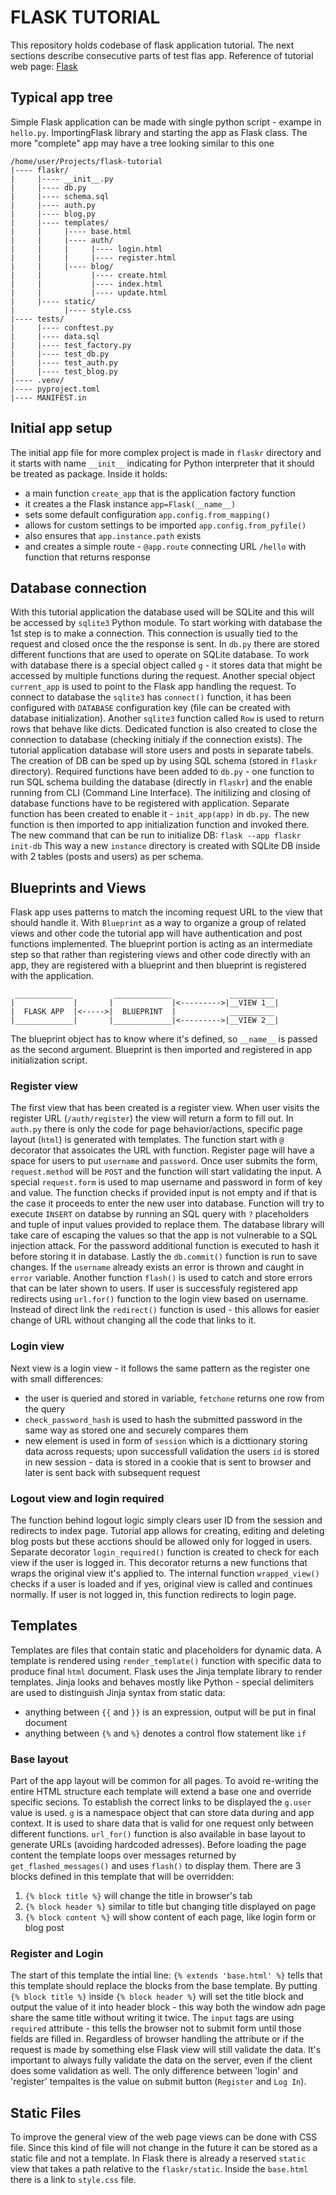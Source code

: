 # FLASK TUTORIAL
This repository holds codebase of flask application tutorial.
The next sections describe consecutive parts of test flas app.
Reference of tutorial web page: 
[Flask](https://flask.palletsprojects.com/en/3.0.x/tutorial/)

## Typical app tree
Simple Flask application can be made with single python script - exampe in 
`hello.py`. ImportingFlask library and starting the app as Flask class. The 
more "complete" app may have a tree looking similar to this one
```
/home/user/Projects/flask-tutorial
|---- flaskr/
|     |---- __init__.py
|     |---- db.py
|     |---- schema.sql
|     |---- auth.py
|     |---- blog.py
|     |---- templates/
|     |     |---- base.html
|     |     |---- auth/
|     |     |     |---- login.html
|     |     |     |---- register.html
|     |     |---- blog/
|     |           |---- create.html
|     |           |---- index.html
|     |           |---- update.html
|     |---- static/
|           |---- style.css
|---- tests/
|     |---- conftest.py
|     |---- data.sql
|     |---- test_factory.py
|     |---- test_db.py
|     |---- test_auth.py
|     |---- test_blog.py
|---- .venv/
|---- pyproject.toml
|---- MANIFEST.in
```

## Initial app setup
The initial app file for more complex project is made in `flaskr` directory
and it starts with name `__init__` indicating for Python interpreter that it
should be treated as package. Inside it holds:
- a main function `create_app` that is the application factory function
- it creates a the Flask instance `app=Flask(__name__)`
- sets some default configuration `app.config.from_mapping()`
- allows for custom settings to be imported `app.config.from_pyfile()`
- also ensures that `app.instance.path` exists
- and creates a simple route - `@app.route` connecting URL `/hello` with 
  function that returns response

## Database connection
With this tutorial application the database used will be SQLite and this will
be accessed by `sqlite3` Python module. To start working with database the 1st
step is to make a connection. This connection is usually tied to the request
and closed once the the response is sent.
In `db.py` there are stored different functions that are used to operate on
SQLite database. To work with database there is a special object called `g` -
it stores data that might be accessed by multiple functions during the request.
Another special object `current_app` is used to point to the Flask app handling
the request. To connect to database the `sqlite3` has `connect()` function, it
has been configured with `DATABASE` configuration key (file can be created 
with database initialization). Another `sqlite3` function called `Row` is used
to return rows that behave like dicts. Dedicated function is also created to
close the connection to database (checking initialy if the connection exists).
The tutorial application database will store users and posts in separate 
tabels. The creation of DB can be sped up by using SQL schema (stored in 
`flaskr` directory). Required functions have been added to `db.py` - one 
function to run SQL schema building the database (directly in `flaskr`) and
the enable running from CLI (Command Line Interface). The initilizing and 
closing of database functions have to be registered with application. Separate
function has been created to enable it - `init_app(app)` in `db.py`. The new
function is then imported to app initialization function and invoked there.
The new command that can be run to initialize DB: `flask --app flaskr init-db`
This way a new `instance` directory is created with SQLite DB inside with 2
tables (posts and users) as per schema.

## Blueprints and Views
Flask app uses patterns to match the incoming request URL to the view that
should handle it. With `Blueprint` as a way to organize a group of related 
views and other code the tutorial app will have authentication and post 
functions implemented. The blueprint portion is acting as an intermediate 
step so that rather than registering views and other code directly with an 
app, they are registered with a blueprint and then blueprint is registered 
with the application.

```
 _____________         _____________             __________
|             |       |             |<--------->|__VIEW 1__|
|  FLASK APP  |<----->|  BLUEPRINT  |            __________            
|_____________|       |_____________|<--------->|__VIEW 2__|

```

The blueprint object has to know where it's defined, so `__name__` is passed
as the second argument. Blueprint is then imported and registered in app initialization script.
### Register view
The first view that has been created is a register view. When user visits the
register URL (`/auth/register`) the view will return a form to fill out. In
`auth.py` there is only the code for page behavior/actions, specific page 
layout (`html`) is generated with templates. The function start with `@` 
decorator that assoicates the URL with function. Register page will have a 
space for users to put `username` and `password`. Once user submits the form,
`request.method` will be `POST` and the function will start validating the
input. A special `request.form` is used to map username and password in form of
key and value. The function checks if provided input is not empty and if that
is the case it proceeds to enter the new user into database. Function will try
to execute `INSERT` on databse by running an SQL query with `?` placeholders 
and tuple of input values provided to replace them. The database library will 
take care of escaping the values so that the app is not vulnerable to a SQL 
injection attack. For the password additional function is executed to hash it
before storing it in database. Lastly the `db.commit()` function is run to save
changes. If the `username` already exists an error is thrown and caught in 
`error` variable. Another function `flash()` is used to catch and store errors
that can be later shown to users. If user is successfuly registered app 
redirects using `url.for()` function to the login view based on username.
Instead of direct link the `redirect()` function is used - this allows for
easier change of URL without changing all the code that links to it.
### Login view
Next view is a login view - it follows the same pattern as the register one
with small differences:
- the user is queried and stored in variable, `fetchone` returns one row from
the query
- `check_password_hash` is used to hash the submitted password in the same way
as stored one and securely compares them
- new element is used in form of `session` which is a dicttionary storing data
across requests; upon successfull validation the users `id` is stored in new 
session - data is stored in a cookie that is sent to browser and later is sent 
back with subsequent request
### Logout view and login required
The function behind logout logic simply clears user ID from the session and
redirects to index page. 
Tutorial app allows for creating, editing and deleting blog posts but these 
acctions should be allowed only for logged in users. Separate decorator 
`login_required()` function is created to check for each view if the user is
logged in. This decorator returns a new functions that wraps the original view 
it's applied to. The internal function `wrapped_view()` checks if a user is 
loaded and if yes, original view is called and continues normally. If user is 
not logged in, this function redirects to login page.

## Templates
Templates are files that contain static and placeholders for dynamic data. A 
template is rendered using `render_template()` function with specific data to 
produce final `html` document. Flask uses the Jinja template library to render 
templates. Jinja looks and behaves mostly like Python - special delimiters are 
used to distinguish Jinja syntax from static data:
- anything between `{{` and `}}` is an expression, output will be put in final 
document
- anything between `{%` and `%}` denotes a control flow statement like `if`
### Base layout
Part of the app layout will be common for all pages. To avoid re-writing the 
entire HTML structure each template will extend a base one and override 
specific secions. To establish the correct links to be displayed the `g.user` 
value is used. `g` is a namespace object that can store data during and app 
context. It is used to share data that is valid for one request only between 
different functions. `url_for()` function is also available in base layout to 
generate URLs (avoiding hardcoded adresses). Before loading the page content 
the template loops over messages returned by `get_flashed_messages()` and uses 
`flash()` to display them.
There are 3 blocks defined in this template that will be overridden:
1. `{% block title %}` will change the title in browser's tab
2. `{% block header %}` similar to title but changing title displayed on page
3. `{% block content %}` will show content of each page, like login form or 
   blog post
### Register and Login
The start of this template the intial line: `{% extends 'base.html' %}` tells 
that this template should replace the blocks from the base template. By 
putting `{% block title %}` inside `{% block header %}` will set the title 
block and output the value of it into header block - this way both the window 
adn page share the same title without writing it twice. The `input` tags are 
using `required` attribute - this tells the browser not to submit form until 
those fields are filled in. Regardless of browser handling the attribute or if 
the request is made by something else Flask view will still validate the data. 
It's important to always fully validate the data on the server, even if the 
client does some validation as well.
The only difference between 'login' and 'register' tempaltes is the value on 
submit button (`Register` and `Log In`).

## Static Files
To improve the general view of the web page views can be done with CSS file.
Since this kind of file will not change in the future it can be stored as a
static file and not a template. In Flask there is already a reserved `static`
view that takes a path relative to the `flaskr/static`. Inside the `base.html`
there is a link to `style.css` file.
